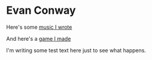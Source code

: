 # Evan Conway
Here's some [music I wrote](https://www.licenselab.com/search/tracks/list/k_conway/)  

And here's a [game I made](https://gla55world.itch.io/the-evil-tower)  

I'm writing some test text here just to see what happens.